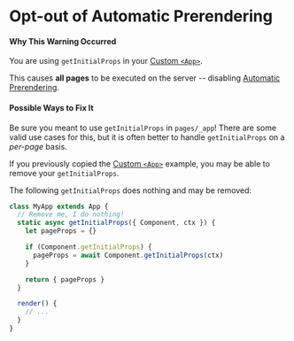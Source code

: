# Opt-out of Automatic Prerendering

#### Why This Warning Occurred

You are using `getInitialProps` in your [Custom `<App>`](https://nextjs.org/docs#custom-app).

This causes **all pages** to be executed on the server -- disabling [Automatic Prerendering](https://nextjs.org/docs#automatic-prerendering).

#### Possible Ways to Fix It

Be sure you meant to use `getInitialProps` in `pages/_app`!
There are some valid use cases for this, but it is often better to handle `getInitialProps` on a _per-page_ basis.

If you previously copied the [Custom `<App>`](https://nextjs.org/docs#custom-app) example, you may be able to remove your `getInitialProps`.

The following `getInitialProps` does nothing and may be removed:

```js
class MyApp extends App {
  // Remove me, I do nothing!
  static async getInitialProps({ Component, ctx }) {
    let pageProps = {}

    if (Component.getInitialProps) {
      pageProps = await Component.getInitialProps(ctx)
    }

    return { pageProps }
  }

  render() {
    // ...
  }
}
```
